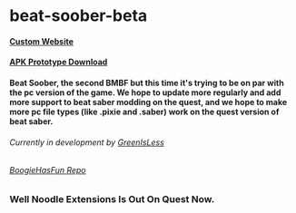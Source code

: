 # beat-soober-beta
#### [Custom Website](https://beatsoober.epizy.com/)
#### [APK Prototype Download](https://github.com/GreenIsLess/beat-soober/raw/master-a/Beta/BetaPrototype.apk)
#### Beat Soober, the second BMBF but this time it's trying to be on par with the pc version of the game. We hope to update more regularly and add more support to beat saber modding on the quest, and we hope to make more pc file types (like .pixie and .saber) work on the quest version of beat saber.
###### Currently in development by [GreenIsLess](https://github.com/GreenIsLess)
###### [BoogieHasFun Repo](https://github.com/BoogieHasFun/beat-soober)

### Well Noodle Extensions Is Out On Quest Now.
